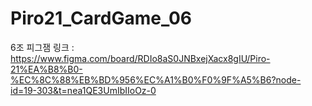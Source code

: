 # Piro21_CardGame_06

6조 피그잼 링크 : https://www.figma.com/board/RDIo8aS0JNBxejXacx8gIU/Piro-21%EA%B8%B0-%EC%8C%88%EB%BD%956%EC%A1%B0%F0%9F%A5%B6?node-id=19-303&t=nea1QE3UmIbIIoOz-0
